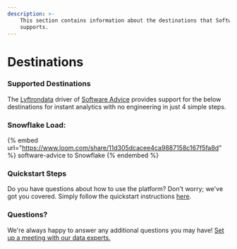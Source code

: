 ```yaml
---
description: >-
    This section contains information about the destinations that Software Advice
    supports.
---
```


# Destinations

### Supported Destinations

The [Lyftrondata](https://www.lyftrondata.com/) driver of [Software Advice](https://www.lyftrondata.com/integration/software-advice/) provides support for the below destinations for instant analytics with no engineering in just 4 simple steps.

### Snowflake Load:

{% embed url="https://www.loom.com/share/11d305dcacee4ca9887158c167f5fa8d" %}
software-advice to Snowflake
{% endembed %}

### Quickstart Steps

Do you have questions about how to use the platform? Don't worry; we've got you covered. Simply follow the quickstart instructions [here](../../../quickstart-steps.md).

### Questions? <a href="#questions" id="questions"></a>

We're always happy to answer any additional questions you may have! [Set up a meeting with our data experts.](https://www.lyftrondata.com/book-a-meeting/)
